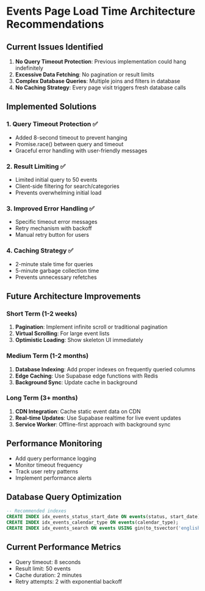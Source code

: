 # Events Page Load Time Architecture Recommendations

## Current Issues Identified
1. **No Query Timeout Protection**: Previous implementation could hang indefinitely
2. **Excessive Data Fetching**: No pagination or result limits
3. **Complex Database Queries**: Multiple joins and filters in database
4. **No Caching Strategy**: Every page visit triggers fresh database calls

## Implemented Solutions

### 1. Query Timeout Protection ✅
- Added 8-second timeout to prevent hanging
- Promise.race() between query and timeout
- Graceful error handling with user-friendly messages

### 2. Result Limiting ✅  
- Limited initial query to 50 events
- Client-side filtering for search/categories
- Prevents overwhelming initial load

### 3. Improved Error Handling ✅
- Specific timeout error messages
- Retry mechanism with backoff
- Manual retry button for users

### 4. Caching Strategy ✅
- 2-minute stale time for queries
- 5-minute garbage collection time
- Prevents unnecessary refetches

## Future Architecture Improvements

### Short Term (1-2 weeks)
1. **Pagination**: Implement infinite scroll or traditional pagination
2. **Virtual Scrolling**: For large event lists
3. **Optimistic Loading**: Show skeleton UI immediately

### Medium Term (1-2 months) 
1. **Database Indexing**: Add proper indexes on frequently queried columns
2. **Edge Caching**: Use Supabase edge functions with Redis
3. **Background Sync**: Update cache in background

### Long Term (3+ months)
1. **CDN Integration**: Cache static event data on CDN
2. **Real-time Updates**: Use Supabase realtime for live event updates
3. **Service Worker**: Offline-first approach with background sync

## Performance Monitoring
- Add query performance logging
- Monitor timeout frequency 
- Track user retry patterns
- Implement performance alerts

## Database Query Optimization
```sql
-- Recommended indexes
CREATE INDEX idx_events_status_start_date ON events(status, start_date);
CREATE INDEX idx_events_calendar_type ON events(calendar_type);
CREATE INDEX idx_events_search ON events USING gin(to_tsvector('english', title || ' ' || description));
```

## Current Performance Metrics
- Query timeout: 8 seconds
- Result limit: 50 events  
- Cache duration: 2 minutes
- Retry attempts: 2 with exponential backoff